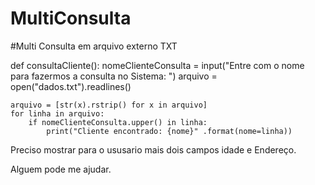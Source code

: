 # MultiConsulta
#Multi Consulta em arquivo externo TXT


def consultaCliente():
    nomeClienteConsulta = input("Entre com o nome para fazermos a consulta no Sistema: ")
    arquivo = open("dados.txt").readlines()
    
    arquivo = [str(x).rstrip() for x in arquivo]
    for linha in arquivo:
        if nomeClienteConsulta.upper() in linha:
            print("Cliente encontrado: {nome}" .format(nome=linha))


Preciso mostrar para o ususario mais dois campos idade e Endereço.

Alguem pode me ajudar.
